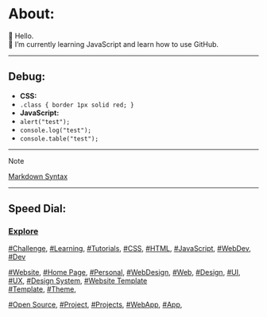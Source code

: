 <!-- About v.1.2.0 -->

# About:  

👋 Hello.  
🌱 I’m currently learning JavaScript and learn how to use GitHub.  
  
---
  
## Debug:
- **CSS:**
- `.class { border 1px solid red; }`
- **JavaScript:**
- `alert("test");`
- `console.log("test");`
- `console.table("test");`
  
---
  
> [!NOTE]
> [Markdown Syntax](https://docs.github.com/github/writing-on-github/getting-started-with-writing-and-formatting-on-github/basic-writing-and-formatting-syntax) 
  
---
  
## Speed Dial:
### [Explore](https://github.com/explore)

[#Challenge](https://github.com/topics/challenge),
[#Learning](https://github.com/topics/learning),
[#Tutorials](https://github.com/topics/tutorials),
[#CSS](https://github.com/topics/css),
[#HTML](https://github.com/topics/html),
[#JavaScript](https://github.com/topics/javascript),
[#WebDev](https://github.com/topics/webdev),
[#Dev](https://github.com/topics/dev)

[#Website](https://github.com/topics/website),
[#Home Page](https://github.com/topics/homepage),
[#Personal](https://github.com/topics/personal),
[#WebDesign](https://github.com/topics/webdesign),
[#Web](https://github.com/topics/web),
[#Design](https://github.com/topics/design),
[#UI](https://github.com/topics/ui),
[#UX](https://github.com/topics/ux), 
[#Design System](https://github.com/topics/design-system),
[#Website Template](https://github.com/topics/website-template)  
[#Template](https://github.com/topics/template),
[#Theme](https://github.com/topics/theme),

[#Open Source](https://github.com/topics/open-source),
[#Project](https://github.com/topics/project),
[#Projects](https://github.com/topics/projects),
[#WebApp](https://github.com/topics/webapp),
[#App](https://github.com/topics/app),


<!--
** is a ✨ _special_ ✨ repository because its `README.md` (this file) appears on your GitHub profile.

Here are some ideas to get you started:

- 🔭 I’m currently working on ...
- 🌱 I’m currently learning ...
- 👯 I’m looking to collaborate on ...
- 🤔 I’m looking for help with ...
- 💬 Ask me about ...
- 📫 How to reach me: ...
- 😄 Pronouns: ...
- ⚡ Fun fact: ...
-->



